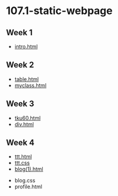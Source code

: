 # 107.1-static-webpage

## Week 1
- [ intro.html ](https://github.com/m2314882886/107.1-static-webpage/blob/master/w01/intro.html)

## Week 2
- [table.html](https://github.com/m2314882886/107.1-static-webpage/blob/master/w02/table.html)
- [myclass.html](https://github.com/m2314882886/107.1-static-webpage/blob/master/w02/myclass.html)

## Week 3
- [tku60.html](https://github.com/m2314882886/107.1-static-webpage/blob/master/w03/images/tku60.html)
- [div.html](https://github.com/m2314882886/107.1-static-webpage/blob/master/w03/div.html)

## Week 4
- [ttt.html](https://github.com/m2314882886/107.1-static-webpage/blob/master/w04/ttt.html)
- [ttt.css](https://github.com/m2314882886/107.1-static-webpage/blob/master/w04/ttt.css)
- [blog(1).html](https://github.com/m2314882886/107.1-static-webpage/blob/master/w04/blog(1).html)
* blog.css
* profile.html
<!--stackedit_data:
eyJoaXN0b3J5IjpbLTcwNzYyMzgyLDIxNDA2Njg5NjksLTEyMT
A3OTE0NjksMjAyODg4MTM3OCwtMTUzODk2MDU0LC02Mzc1MDIy
OTUsODQ0NDcwMTI1XX0=
-->